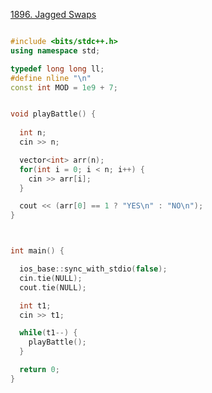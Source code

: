 
[1896. Jagged Swaps](https://codeforces.com/problemset/problem/1896/A)

```cpp

#include <bits/stdc++.h>
using namespace std;

typedef long long ll;
#define nline "\n"
const int MOD = 1e9 + 7;


void playBattle() {
  
  int n;
  cin >> n;

  vector<int> arr(n);
  for(int i = 0; i < n; i++) {
    cin >> arr[i];
  }

  cout << (arr[0] == 1 ? "YES\n" : "NO\n");
}



int main() {

  ios_base::sync_with_stdio(false);
  cin.tie(NULL);
  cout.tie(NULL);

  int t1;
  cin >> t1;

  while(t1--) {
    playBattle();
  }

  return 0;
}

```

